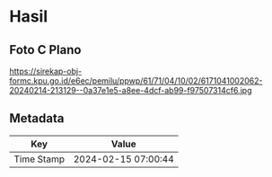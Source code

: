 # Hasil

## Foto C Plano

https://sirekap-obj-formc.kpu.go.id/e6ec/pemilu/ppwp/61/71/04/10/02/6171041002062-20240214-213129--0a37e1e5-a8ee-4dcf-ab99-f97507314cf6.jpg


## Metadata

| Key        | Value               |
| ---------- | ------------------- |
| Time Stamp | 2024-02-15 07:00:44 |



